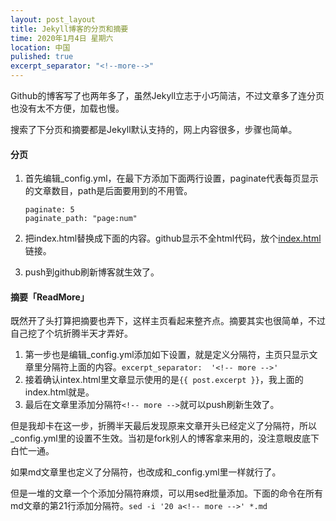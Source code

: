 ```yaml
---
layout: post_layout
title: Jekyll博客的分页和摘要
time: 2020年1月4日 星期六
location: 中国
pulished: true
excerpt_separator: "<!--more-->"
---
```

Github的博客写了也两年多了，虽然Jekyll立志于小巧简洁，不过文章多了连分页也没有太不方便，加载也慢。

搜索了下分页和摘要都是Jekyll默认支持的，网上内容很多，步骤也简单。

#### **分页**

1. 首先编辑_config.yml，在最下方添加下面两行设置，paginate代表每页显示的文章数目，path是后面要用到的不用管。
   ```
   paginate: 5
   paginate_path: "page:num"
   ```
2. 把index.html替换成下面的内容。github显示不全html代码，放个[index.html](https://github.com/Kzinux/kzinux.github.io/blob/master/index.html)链接。
  <!--more-->
  
3. push到github刷新博客就生效了。

#### **摘要「ReadMore」**

既然开了头打算把摘要也弄下，这样主页看起来整齐点。摘要其实也很简单，不过自己挖了个坑折腾半天才弄好。

1. 第一步也是编辑_config.yml添加如下设置，就是定义分隔符，主页只显示文章里分隔符上面的内容。`excerpt_separator:  '<!-- more -->'`
2. 接着确认intex.html里文章显示使用的是`{{ post.excerpt }}`，我上面的index.html就是。
3. 最后在文章里添加分隔符`<!-- more -->`就可以push刷新生效了。

但是我却卡在这一步，折腾半天最后发现原来文章开头已经定义了分隔符，所以_config.yml里的设置不生效。当初是fork别人的博客拿来用的，没注意眼皮底下白忙一通。

如果md文章里也定义了分隔符，也改成和_config.yml里一样就行了。

但是一堆的文章一个个添加分隔符麻烦，可以用sed批量添加。下面的命令在所有md文章的第21行添加分隔符。`sed -i '20 a<!-- more -->' *.md`

